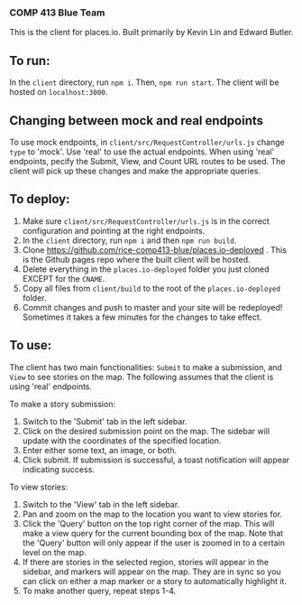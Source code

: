 ### COMP 413 Blue Team

This is the client for places.io. Built primarily by Kevin Lin and Edward Butler.

## To run:

In the `client` directory, run `npm i`.
Then, `npm run start`. The client will be hosted on `localhost:3000`.

## Changing between mock and real endpoints

To use mock endpoints, in `client/src/RequestController/urls.js` change `type` to 'mock'. Use 'real' to use the actual endpoints. When using 'real' endpoints, pecify the Submit, View, and Count URL routes to be used. The client will pick up these changes and make the appropriate queries.

## To deploy:

1. Make sure `client/src/RequestController/urls.js` is in the correct configuration and pointing at the right endpoints.
2. In the `client` directory, run `npm i` and then `npm run build`.
3. Clone https://github.com/rice-comp413-blue/places.io-deployed . This is the Github pages repo where the built client will be hosted.
4. Delete everything in the `places.io-deployed` folder you just cloned EXCEPT for the `CNAME`.
5. Copy all files from `client/build` to the root of the `places.io-deployed` folder.
6. Commit changes and push to master and your site will be redeployed! Sometimes it takes a few minutes for the changes to take effect.

## To use:

The client has two main functionalities: `Submit` to make a submission, and `View` to see stories on the map. The following assumes that the client is using 'real' endpoints.

To make a story submission:

1. Switch to the 'Submit' tab in the left sidebar.
2. Click on the desired submission point on the map. The sidebar will update with the coordinates of the specified location.
3. Enter either some text, an image, or both.
4. Click submit. If submission is successful, a toast notification will appear indicating success.

To view stories:

1. Switch to the 'View' tab in the left sidebar.
2. Pan and zoom on the map to the location you want to view stories for.
3. Click the 'Query' button on the top right corner of the map. This will make a view query for the current bounding box of the map. Note that the 'Query' button will only appear if the user is zoomed in to a certain level on the map.
4. If there are stories in the selected region, stories will appear in the sidebar, and markers will appear on the map. They are in sync so you can click on either a map marker or a story to automatically highlight it.
5. To make another query, repeat steps 1-4.
